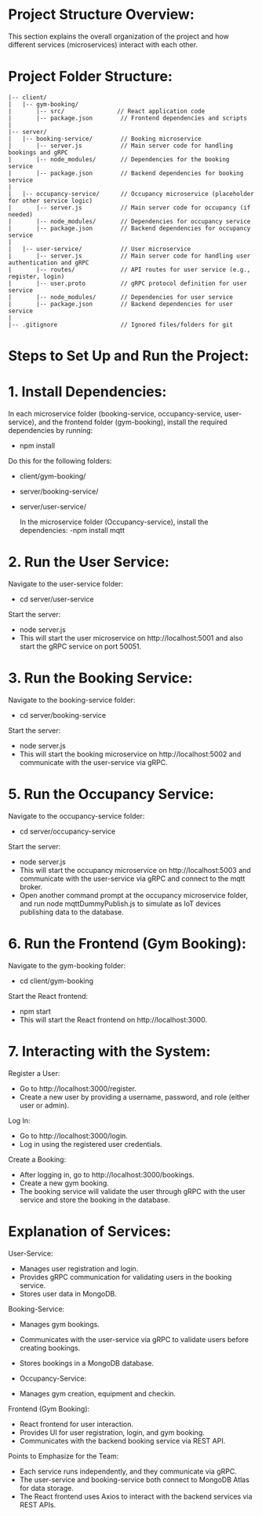 # Project Structure Overview:
This section explains the overall organization of the project and how different services (microservices) interact with each other.

# Project Folder Structure:
```
|-- client/
|   |-- gym-booking/
|       |-- src/               // React application code
|       |-- package.json        // Frontend dependencies and scripts
|
|-- server/
|   |-- booking-service/        // Booking microservice
|       |-- server.js           // Main server code for handling bookings and gRPC
|       |-- node_modules/       // Dependencies for the booking service
|       |-- package.json        // Backend dependencies for booking service
|   
|   |-- occupancy-service/      // Occupancy microservice (placeholder for other service logic)
|       |-- server.js           // Main server code for occupancy (if needed)
|       |-- node_modules/       // Dependencies for occupancy service
|       |-- package.json        // Backend dependencies for occupancy service
|   
|   |-- user-service/           // User microservice
|       |-- server.js           // Main server code for handling user authentication and gRPC
|       |-- routes/             // API routes for user service (e.g., register, login)
|       |-- user.proto          // gRPC protocol definition for user service
|       |-- node_modules/       // Dependencies for user service
|       |-- package.json        // Backend dependencies for user service
|
|-- .gitignore                  // Ignored files/folders for git
```
# Steps to Set Up and Run the Project:
# 1. Install Dependencies:
In each microservice folder (booking-service, occupancy-service, user-service), and the frontend folder (gym-booking), install the required dependencies by running:
- npm install

Do this for the following folders:
- client/gym-booking/
- server/booking-service/
- server/user-service/

  In the microservice folder (Occupancy-service), install the dependencies:
  -npm install mqtt


# 2. Run the User Service:
Navigate to the user-service folder:
- cd server/user-service

Start the server:
- node server.js
- This will start the user microservice on http://localhost:5001 and also start the gRPC service on port 50051.

# 3. Run the Booking Service:
Navigate to the booking-service folder:
- cd server/booking-service

Start the server:
- node server.js
- This will start the booking microservice on http://localhost:5002 and communicate with the user-service via gRPC.

# 5. Run the Occupancy Service:
Navigate to the occupancy-service folder:
- cd server/occupancy-service

Start the server:
- node server.js
- This will start the occupancy microservice on http://localhost:5003 and communicate with the user-service via gRPC and connect to the mqtt broker.
- Open another command prompt at the occupancy microservice folder, and run node mqttDummyPublish.js to simulate as IoT devices publishing data to the database.


# 6. Run the Frontend (Gym Booking):
Navigate to the gym-booking folder:
- cd client/gym-booking

Start the React frontend:
- npm start
- This will start the React frontend on http://localhost:3000.

# 7. Interacting with the System:
Register a User:
- Go to http://localhost:3000/register.
- Create a new user by providing a username, password, and role (either user or admin).

Log In:
- Go to http://localhost:3000/login.
- Log in using the registered user credentials.

Create a Booking:
- After logging in, go to http://localhost:3000/bookings.
- Create a new gym booking.
- The booking service will validate the user through gRPC with the user service and store the booking in the database.

# Explanation of Services:
User-Service:
- Manages user registration and login.
- Provides gRPC communication for validating users in the booking service.
- Stores user data in MongoDB.

Booking-Service:
- Manages gym bookings.
- Communicates with the user-service via gRPC to validate users before creating bookings.
- Stores bookings in a MongoDB database.

- Occupancy-Service:
- Manages gym creation, equipment and checkin.


Frontend (Gym Booking):
- React frontend for user interaction.
- Provides UI for user registration, login, and gym booking.
- Communicates with the backend booking service via REST API.

Points to Emphasize for the Team:
- Each service runs independently, and they communicate via gRPC.
- The user-service and booking-service both connect to MongoDB Atlas for data storage.
- The React frontend uses Axios to interact with the backend services via REST APIs.
